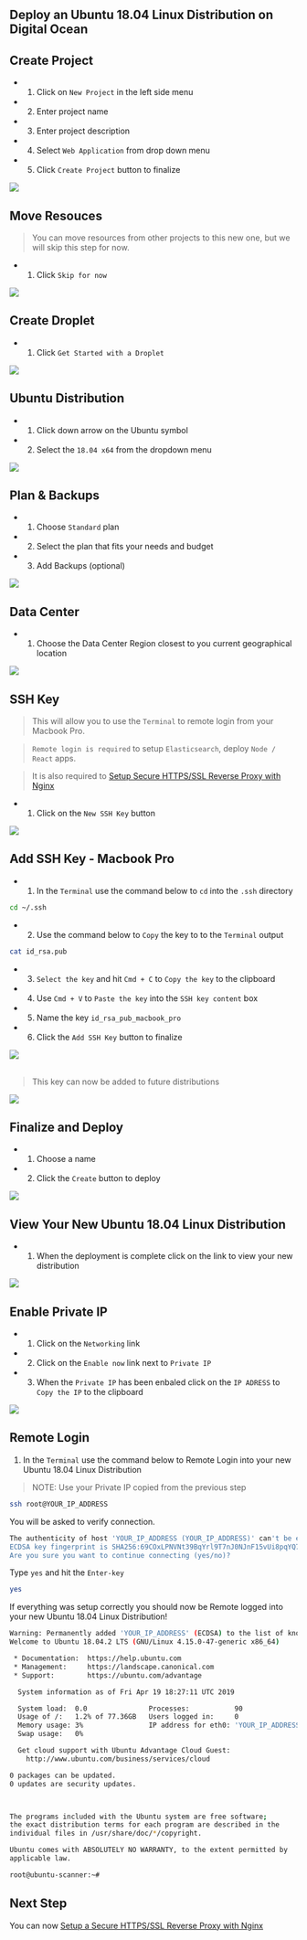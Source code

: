<h2 class='md-title__main'>Deploy an Ubuntu 18.04 Linux Distribution on Digital Ocean</h2>

## Create Project

- 1. Click on `New Project` in the left side menu
- 2. Enter project name
- 3. Enter project description
- 4. Select `Web Application` from drop down menu
- 5. Click `Create Project` button to finalize

<img class='md-img' src='assets/img/do-droplet-1.png'>

<br />

## Move Resouces

> You can move resources from other projects to this new one, but we will skip this step for now.

- 1. Click `Skip for now`

<img class='md-img' src='assets/img/do-droplet-1a.png'>

<br />

## Create Droplet

- 1. Click `Get Started with a Droplet`

<img class='md-img' src='assets/img/do-droplet-2.png'>

<br />

## Ubuntu Distribution

- 1. Click down arrow on the Ubuntu symbol
- 2. Select the `18.04 x64` from the dropdown menu

<img class='md-img' src='assets/img/do-droplet-2a.png'>

<br />

## Plan & Backups

- 1. Choose `Standard` plan
- 2. Select the plan that fits your needs and budget
- 3. Add Backups (optional)

<img class='md-img' src='assets/img/do-droplet-3.png'>

<br />

## Data Center

- 1. Choose the Data Center Region closest to you current geographical location

<img class='md-img' src='assets/img/do-droplet-3a.png'>

<br />

## SSH Key

> This will allow you to use the `Terminal` to remote login from your Macbook Pro. 

> `Remote login is required` to setup `Elasticsearch`, deploy `Node / React` apps.

> It is also required to <a href='setup-secure-reverse-proxy.html'>Setup Secure HTTPS/SSL Reverse Proxy with Nginx</a>

- 1. Click on the `New SSH Key` button

<img class='md-img' src='assets/img/do-droplet-ssh-key-4.png'>

<br />

## Add SSH Key - Macbook Pro

- 1. In the `Terminal` use the command below to `cd` into the `.ssh` directory

```bash {.copy-clip}
cd ~/.ssh
```

- 2. Use the command below to `Copy` the key to to the `Terminal` output

```bash {.copy-clip}
cat id_rsa.pub
```

- 3. `Select the key` and hit `Cmd + C` to `Copy the key` to the clipboard

- 4. Use `Cmd + V` to `Paste the key` into the `SSH key content` box

- 5. Name the key `id_rsa_pub_macbook_pro`

- 6. Click the `Add SSH Key` button to finalize

<img class='md-img' src='assets/img/do-droplet-ssh-key-5.png'>

<br />
<br />

> This key can now be added to future distributions

<img class='md-img' src='assets/img/do-droplet-ssh-key-6.png'>

<br />


## Finalize and Deploy

- 1. Choose a name
- 2. Click the `Create` button to deploy

<img class='md-img' src='assets/img/do-droplet-7.png'>

<br />

## View Your New Ubuntu 18.04 Linux Distribution

- 1. When the deployment is complete click on the link to view your new distribution

<img class='md-img' src='assets/img/do-droplet-8.png'>

<br />

## Enable Private IP

- 1. Click on the `Networking` link
- 2. Click on the `Enable now` link next to `Private IP`
- 3. When the `Private IP` has been enbaled click on the `IP ADRESS` to `Copy the IP` to the clipboard

<img class='md-img' src='assets/img/do-droplet-9.png'>

<br />

## Remote Login 

1. In the `Terminal` use the command below to Remote Login into your new Ubuntu 18.04 Linux Distribution

> NOTE: Use your Private IP copied from the previous step

```bash {.copy-clip}
ssh root@YOUR_IP_ADDRESS
```

<div class='md-label md-label-output'>You will be asked to verify connection.</div>

```bash {.copy-clip .md-output}
The authenticity of host 'YOUR_IP_ADDRESS (YOUR_IP_ADDRESS)' can't be established.
ECDSA key fingerprint is SHA256:69COxLPNVNt39BqYrl9T7nJ0NJnF15vUi8pqYQ7hWoY.
Are you sure you want to continue connecting (yes/no)? 
```

Type `yes` and hit the `Enter-key`

```bash {.copy-clip}
yes 
```

<div class='md-label md-label-output'>If everything was setup correctly you should now be Remote logged into your new Ubuntu 18.04 Linux Distribution!</div>

```bash {.copy-clip .md-output}
Warning: Permanently added 'YOUR_IP_ADDRESS' (ECDSA) to the list of known hosts.
Welcome to Ubuntu 18.04.2 LTS (GNU/Linux 4.15.0-47-generic x86_64)

 * Documentation:  https://help.ubuntu.com
 * Management:     https://landscape.canonical.com
 * Support:        https://ubuntu.com/advantage

  System information as of Fri Apr 19 18:27:11 UTC 2019

  System load:  0.0               Processes:           90
  Usage of /:   1.2% of 77.36GB   Users logged in:     0
  Memory usage: 3%                IP address for eth0: 'YOUR_IP_ADDRESS'
  Swap usage:   0%

  Get cloud support with Ubuntu Advantage Cloud Guest:
    http://www.ubuntu.com/business/services/cloud

0 packages can be updated.
0 updates are security updates.



The programs included with the Ubuntu system are free software;
the exact distribution terms for each program are described in the
individual files in /usr/share/doc/*/copyright.

Ubuntu comes with ABSOLUTELY NO WARRANTY, to the extent permitted by
applicable law.

root@ubuntu-scanner:~# 
```

## Next Step

You can now <a href='setup-secure-reverse-proxy.html'>Setup a Secure HTTPS/SSL Reverse Proxy with Nginx</a>
